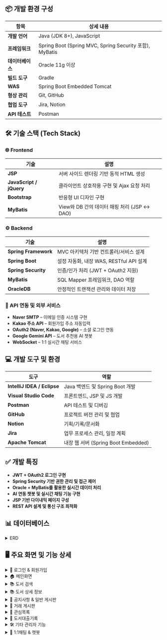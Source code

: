 ## 📦 개발 환경 구성

| 항목 | 상세 내용 |
|------|-----------|
| **개발 언어** | Java (JDK 8+), JavaScript |
| **프레임워크** | Spring Boot (Spring MVC, Spring Security 포함), MyBatis |
| **데이터베이스** | Oracle 11g 이상 |
| **빌드 도구** | Gradle |
| **WAS** | Spring Boot Embedded Tomcat |
| **형상 관리** | Git, GitHub |
| **협업 도구** | Jira, Notion |
| **API 테스트** | Postman |


## 🛠️ 기술 스택 (Tech Stack)

### 🌐 Frontend

| 기술 | 설명 |
|------|------|
| **JSP** | 서버 사이드 렌더링 기반 동적 HTML 생성 |
| **JavaScript / jQuery** | 클라이언트 상호작용 구현 및 Ajax 요청 처리 |
| **Bootstrap** | 반응형 UI 디자인 구현 |
| **MyBatis** | View와 DB 간의 데이터 매핑 처리 (JSP ↔ DAO) |

### ⚙ Backend

| 기술 | 설명 |
|------|------|
| **Spring Framework** | MVC 아키텍처 기반 컨트롤러/서비스 설계 |
| **Spring Boot** | 설정 자동화, 내장 WAS, RESTful API 설계 |
| **Spring Security** | 인증/인가 처리 (JWT + OAuth2 지원) |
| **MyBatis** | SQL Mapper 프레임워크, DAO 역할 |
| **OracleDB** | 안정적인 트랜잭션 관리와 데이터 저장 |

### 🔗 API 연동 및 외부 서비스

- **Naver SMTP** – 이메일 인증 시스템 구현  
- **Kakao 주소 API** – 회원가입 주소 자동입력  
- **OAuth2 (Naver, Kakao, Google)** – 소셜 로그인 연동  
- **Google Gemini API** – 도서 추천용 AI 챗봇  
- **WebSocket** – 1:1 실시간 채팅 서비스  



## 💻 개발 도구 및 환경

| 도구 | 역할 |
|------|------|
| **IntelliJ IDEA / Eclipse** | Java 백엔드 및 Spring Boot 개발 |
| **Visual Studio Code** | 프론트엔드, JSP 및 JS 개발 |
| **Postman** | API 테스트 및 디버깅 |
| **GitHub** | 프로젝트 버전 관리 및 협업 |
| **Notion** | 기획/기록/문서화 |
| **Jira** | 업무 프로세스 관리, 일정 계획 |
| **Apache Tomcat** | 내장 웹 서버 (Spring Boot Embedded) |



## ✅ 개발 특징

- **JWT + OAuth2 로그인 구현**
- **Spring Security 기반 권한 관리 및 접근 제어**
- **Oracle + MyBatis를 활용한 실시간 데이터 처리**
- **AI 연동 챗봇 및 실시간 채팅 기능 구현**
- **JSP 기반 다이내믹 페이지 구성**
- **REST API 설계 및 통신 구조 최적화**


## 📊 데이터베이스 
<details>
<summary>ERD</summary>
  <br>
<ul>
  <li><b>사용자 관리</b>
    <ul>
      <li>USERINFO: 사용자 기본 정보</li>
      <li>USER_SESSIONS: 유저 세션 관리</li>
    </ul>
  </li>
<br>
  <li><b>도서 관리</b>
    <ul>
      <li>BOOKINFO: 도서 정보</li>
      <li>BOOK_BORROW / BOOK_RECORD: 도서 대출 및 반납 기록</li>
      <li>BOOK_REVIEW / BOOK_WISHLIST: 도서 리뷰 및 관심 도서 목록</li>
    </ul>
  </li>
<br>
  <li><b>커뮤니티 기능</b>
    <ul>
      <li>BOARD: 게시판</li>
      <li>BOARD_COMMENT: 댓글</li>
      <li>BOARD_LIKES: 게시글 추천</li>
    </ul>
  </li>
<br>
  <li><b>공지사항</b>
    <ul>
      <li>NOTICE: 운영자 공지사항 관리</li>
    </ul>
  </li>
<br>
  <li><b>중고 도서 거래</b>
    <ul>
      <li>TRADE_POST: 중고 도서 게시글</li>
      <li>TRADE_FAVORITE: 관심 등록 기능</li>
      <li>TRADE_RECORD: 거래 완료 기록</li>
    </ul>
  </li>
<br>
  <li><b>실시간 채팅</b>
    <ul>
      <li>TRADE_CHATROOM: 채팅방</li>
      <li>TRADE_CHATMESSAGE: 채팅 메시지</li>
    </ul>
  </li>
<br>
  <li><b>사용자 알림</b>
    <ul>
      <li>NOTIFICATIONS: 이벤트 및 메시지 알림 시스템</li>
    </ul>
  </li>
</ul>
<br>
  
## 전체 ERD
![InkTree ERD](https://github.com/pingpingeee/Ink_Tree_Pjt/blob/main/lib/images/erd/ERD_전체.png?raw=true)

## 1차 ERD
![InkTree ERD](https://github.com/pingpingeee/Ink_Tree_Pjt/blob/main/lib/images/erd/ERD_1차.png?raw=true)

## 2차 ERD
![InkTree ERD](https://github.com/pingpingeee/Ink_Tree_Pjt/blob/main/lib/images/erd/ERD_2차.png?raw=true)
</details>

## 🖥 주요 화면 및 기능 상세

<details>
<summary>🔐 로그인 & 회원가입</summary>
  
  ![InkTree ERD](https://github.com/pingpingeee/Ink_Tree_Pjt/blob/main/lib/images/front/1로그인화면.png?raw=true)

1. 일반 로그인
비회원은 회원가입을 통해 로그인을 할 수 있습니다.
로그인시 JWT토큰을 발급받고 사용자는 해당 서비스를 이용 할 수 있습니다.
2. 소셜 로그인
네이버, 카카오, 구글 등을 통해 일반 회원가입을 진행 할 수 있습니다.
소셜 로그인 또한 JWT토큰을 발급받고 해당 서비스를 이용 할 수 있습니다.

---

  ![InkTree ERD](https://github.com/pingpingeee/Ink_Tree_Pjt/blob/main/lib/images/front/2_1회원가입.png?raw=true)
  ![InkTree ERD](https://github.com/pingpingeee/Ink_Tree_Pjt/blob/main/lib/images/front/2_2이메일인증.png?raw=true)

1. 이메일 인증
네이버 SMTP를 활용하여 이메일 인증 시스템을 구현했습니다.
이메일 중복 여부를 확인한 후 숫자를 포함한 8자리 무작위 인증번호를 생성해 해당 주소로 전송합니다.
인증번호 전송 후 사용자가 이메일을 수정하면 최종 입력된 이메일로 가입되는 현상이 발생하여 인증번호 전송과 동시에 이메일 입력 필드와 전송 버튼을 비활성화하여 입력값 변경을 막는 방식으로 수정하였습니다.
2. 정보 입력
모든 input태그는 해당 패턴에 맞도록 예외처리를 하였습니다.
카카오 API를 활용하여 사용자가 주소를 입력하면 우편번호와 도로명이 자동으로 삽입되도록 구현하였습니다.
</details>

<details>
<summary>🏠 메인화면</summary>

![InkTree ERD](https://github.com/pingpingeee/Ink_Tree_Pjt/blob/main/lib/images/front/3_1메인.png?raw=true)

1. 토큰
로그인시 사용자의 토큰 만료시간과 해당 토큰의 만료값을 초기화시켜 다시 30분의 시간을 가지도록 구현하였습니다.
UI상 창모드 및 모바일로 사용 시 사용자경험을 상승시키기 위해 축소 및 일정 width이하가 되면 숨김처리 되도록 구현하였습니다.
2. 검색
텍스트입력기반 검색을 통하여 사용자가 원하는 도서 제목, 저자, 출판사 등으로 검색하여 도서를 검색 할 수 있습니다.
실제 도서에서도 분류별로 나뉘기에 대분류, 중분류로 나누어 사용자 경험을 향상시켰습니다.

---

![InkTree ERD](https://github.com/pingpingeee/Ink_Tree_Pjt/blob/main/lib/images/front/3_2메인.png?raw=true)

1. 추천 도서
	도서 대여 횟수를 기준으로 인기 도서 4원을 추천 도서 영역에 노출합니다.
	향후 더미데이터를 활용해 사용자 대여 이력을 기반으로 카테고리별 맞춤 추천 기능으로 확장할 예정입니다.
2. 일반 채팅 & AI채팅
	WebSocket 기반 일반 채팅 기능을 구현하였으며 Gemini API 기반 AI 챗봇은 프롬프트 제한을 통해
	도서 관련 질문에만 응답하도록 구성했습니다.
</details>

<details>
<summary>📚 도서 검색</summary>
	
![InkTree ERD](https://github.com/pingpingeee/Ink_Tree_Pjt/blob/main/lib/images/front/3_3도서검색.png?raw=true)

메인 도서검색과 연결되며 사용자는 도서명, 저자명, 출판사 등 다양한 기준으로 도서를 효율적으로 검색할 수 있습니다.
검색 결과는 페이지당 8권씩 출력하여 시스템의 응답 속도를 최적화하고, 사용자에게 쾌적한 탐색 환경을 제공합니다.

</details>

<details>
<summary>📚 도서 상세 정보</summary>

![InkTree ERD](https://github.com/pingpingeee/Ink_Tree_Pjt/blob/main/lib/images/front/3_4도서디테일.png?raw=true)

1. 페이지 진입 시 해당 도서의 기본 정보와 상세 소개가 최우선으로 노출됩니다.
2. 사용자는 도서에 대해 대출 신청 또는 관심 도서 등록(위시리스트 추가) 기능을 바로 이용할 수 있습니다.
3. 관리자 권한을 가진 사용자는 도서 정보에 대한 수정 및 삭제 작업을 수행할 수 있습니다.
4. 사용자는 각 도서에 대해 한 번만 리뷰를 작성할 수 있으며, 자신의 리뷰는 수정 및 삭제가 가능합니다.
5. 리뷰 평균 평점은 도서 상단에 시각적으로 집계되어 표시되며, 전체 이용자의 평가 흐름을 한눈에 확인할 수 있습니다.
6. 관리자는 모든 리뷰에 대해 제한 없이 수정 및 삭제 권한을 갖습니다.

</details>

<details>
<summary>📣 공지사항 & 일반 게시판</summary>

![InkTree ERD](https://github.com/pingpingeee/Ink_Tree_Pjt/blob/main/lib/images/front/4_1공지.png?raw=true)

1. 공지사항 기능은 사이트 운영에 필요한 주요 정보 전달 수단으로 운영 정책에 따라 관리자 계정으로만 작성이 가능하도록 권한을 제한하였습니다.
2. 권한 제어는 데이터 무결성과 운영 신뢰성을 유지하는데 목적이 있으며 게시글 생성 시 로그인 계정의 역할을 기반으로 접근을 제어하도록 구현하였습니다.
3. 공지사항은 중요공지, 이벤트, 업데이트의 세 가지 카테고리로 분류되며 사용자는 원하는 정보만 골라서 볼 수 있도록 카테고리 필터 기능을 제공합니다.
4. 이를 통해 정보 전달의 효율성을 높이고 사용자 경험을 개선하였습니다.

---

![InkTree ERD](https://github.com/pingpingeee/Ink_Tree_Pjt/blob/main/lib/images/front/4_2게시판.png?raw=true)

1. 게시판은 커뮤니티 기능의 중심이 되는 구성 요소로 데이터가 많아질수록 성능과 사용 편의성에 영향을 주기 때문에 페이지당 10개씩 불러오는 페이징 처리를 적용하여 초기 로딩 속도와 데이터 접근 효율성을 개선하였습니다.
2. 게시글 목록에서는 추천 수와 댓글 수를 사전 노출 하여 사용자가 리스트를 탐색하면서도 활발한 게시글, 인기 게시글을 직관적으로 파악할 수 있도록 UI/UX를 강화하였습니다.
3. 다양한 검색 조건을 적용할 수 있도록 제목, 본문 내용, 작성자 기준의 검색 기능을 구현하였습니다.
4. 이로 인해 사용자는 키워드 기반으로 빠르고 정확하게 원하는 게시글을 탐색할 수 있습니다.

---

![InkTree ERD](https://github.com/pingpingeee/Ink_Tree_Pjt/blob/main/lib/images/front/4_2게시글.png?raw=true)

1. 게시글 상세 기능에서는 사용자의 반응을 유도하고 콘텐츠의 신뢰도를 높이기 위해 추천 기능을 도입하였습니다.
2. 사용자는 특정 게시글에 공감하거나 유익하다고 판단될 경우 추천 버튼을 통해 피드백을 줄 수 있으며 이는 커뮤니티 내에서 콘텐츠 품질을 자연스럽게 평가할 수 있는 간접적인 장치로 작용합니다.
3. 댓글 시스템에서는 계층형 구조를 구현하기 위해 SubNumber 컬럼을 활용하였습니다.
4. 댓글 작성 시 부모 댓글의 ID와 함께 계층 구조를 판단할 수 있도록 설계하여 일반 댓글과 대댓글의 관계를 명확하게 구분하고 프론트엔드에서는 이를 바탕으로 들여쓰기 형식의 계층 UI를 구현할 수 있게 하였습니다.

</details>

<details>
<summary>🔄 거래 게시판</summary>

![InkTree ERD](https://github.com/pingpingeee/Ink_Tree_Pjt/blob/main/lib/images/front/4_4거래게시판.png?raw=true)

1. 거래게시판에서는 사용자의 편의를 고려하여 다양한 조건 기반의 검색 및 정렬 기능을 구현하였습니다.
2. 사용자는 카테고리 또는 게시글 제목을 기준으로 도서를 검색할 수 있으며, 게시글의 상태를 판매중, 예약중, 판매완료로 나누어 상태별 필터링이 가능하도록 설계하였습니다.
3. 또한 사용자가 게시글을 효율적으로 탐색할 수 있도록 가격순, 조회순 정렬 기능도 함께 구현하여 단순 나열이 아닌 사용자 중심의 탐색을 제공하였습니다.

---

![InkTree ERD](https://github.com/pingpingeee/Ink_Tree_Pjt/blob/main/lib/images/front/4_5거래게시글.png?raw=true)

1. 거래 게시글 상세 페이지에서는 사용자가 상품에 대해 더욱 직관적으로 판단하고 소통할 수 있도록 다양한 기능을 제공합니다. 사용자는 해당 게시글에 대해 관심 등록, 1:1 채팅 요청, 게시글 수정 및 삭제( 관리자 및 작성자 권한)를 할 수 있으며 이 모든 기능은 권한 검증을 기반으로 처리됩니다.
2. 또한 단일 게시글 정보 외에도 해당 판매자가 현재 등록한 다른 판매중인 게시글 목록, 해당 게시글의 조회수, 누적 관심 수, 열린 채팅 수 등의 데이터가 함께 노출되도록 구성하여 구매자는 판매자의 신뢰도와 활동 내역을 종합적으로 확인할 수 있습니다. 
3. 이러한 설계를 통해 사용자 간 거래에서 발생할 수 있는 불신을 줄이고 더 투명한 중고 거래 경험을 제공합니다.
</details>

<details>
<summary>📌 관심목록</summary>
	
![InkTree ERD](https://github.com/pingpingeee/Ink_Tree_Pjt/blob/main/lib/images/front/5_1일반도서관심.png?raw=true)
![InkTree ERD](https://github.com/pingpingeee/Ink_Tree_Pjt/blob/main/lib/images/front/5_2거래도서관심.png?raw=true)
    
1. 사용자가 거래 게시글에 관심 등록을 하면 해당 게시글은 별도의 관심 목록 페이지에 자동으로 저장됩니다.
2. 관심 목록에서는 등록된 게시글들을 한눈에 확인할 수 있으며 제목 또는 카테고리 기반 검색, 판매 상태(판매중, 예약중, 판매완료)필터, 정렬옵션(최신순, 낮은 가격순, 높은 가격순, 조회순) 등 다양한 조건을 통해 원하는 상품을 쉽게 탐색할 수 있도록 구현하였습니다.
3. 사용자는 해당 화면에서 직접 관심 게시글을 삭제할 수 있으며 이를 통해 관심 상품을 간편하게 관리할 수 있는 UX흐름을 제공하였습니다. 추가적으로 관심 목록과 일반 게시판, 상세 페이지 간 이동 동선도 유기적으로 연결되어 이탈없이 자연스러운 사용자 흐름이 가능하도록 설계했으며 관심등록된 거래 게시글은 한 곳에 모아 효율적으로 탐색할 수 있도록 구성했습니다. 이 또한 제목, 카테고리 별로 검색 할 수 있고 판매중, 예약중, 판매완료, 최신순, 낮은 가격순, 높은 가격순, 조회순등으로 정렬 및 탐색 가능 바로 관심목록 삭제도 가능합니다.
</details>

<details>
<summary>📖 도서대출기록</summary>
	
![InkTree ERD](https://github.com/pingpingeee/Ink_Tree_Pjt/blob/main/lib/images/front/6_1기록1.png?raw=true)
![InkTree ERD](https://github.com/pingpingeee/Ink_Tree_Pjt/blob/main/lib/images/front/6_2기록.png?raw=true)
    
1. 도서 대출 내역 페이지는 사용자가 자신의 전체 도서 이용 이력과 현재 상태를 종합적으로 확인할 수 있도록 구성되어 있습니다.
2. 페이지 내에서는 현재 대출 중인 도서, 연체 도서, 총 대출 완료 이력을 구분하여 표시하였으며 현재 대출 중인 도서는 해당 페이지에서 즉시 반납 처리가 가능하도록 기능을 구현하였습니다.
3. 각 대출 이력 항목에는 도서 상세 페이지로 직접 이동할 수 있는 링크가 포함되어 있어 사용자가 과거에 읽었던 책에 대한 정보를 다시 확인하거나 다시 대출하고 싶은 책을 빠르게 찾을 수 있는 구조를 마련하였습니다.

</details>

<details>
<summary>🛠 기타 관리자 기능</summary>
    
![InkTree ERD](https://github.com/pingpingeee/Ink_Tree_Pjt/blob/main/lib/images/front/7_1관리자.png?raw=true)
![InkTree ERD](https://github.com/pingpingeee/Ink_Tree_Pjt/blob/main/lib/images/front/7_2활동로그.png?raw=true)
![InkTree ERD](https://github.com/pingpingeee/Ink_Tree_Pjt/blob/main/lib/images/front/7_3도서등록.png?raw=true)

1. 관리자 페이지 내에서 도서 등록 및 공지사항 등록 등 주요 기능에 신속하게 접근할 수 있도록 설계하였습니다.
2. 사용자는 대출 및 반납 기록을 간편하게 조회하고 관리할 수 있습니다.
3. 도서 등록 기능을 통해 새로운 도서를 효율적으로 추가할 수 있습니다.
4. 도서 상세 페이지에서 관리자는 도서 정보를 손쉽게 수정 및 업데이트할 수 있도록 구현하였습니다.

</details>

<details>
<summary>💬 1:1채팅 & 챗봇</summary>
   
![InkTree ERD](https://github.com/pingpingeee/Ink_Tree_Pjt/blob/main/lib/images/front/8_1채팅.png?raw=true)
	
해당 버튼을 누르면 해당 판매자와의 채팅이 열리게 됩니다.
	
![InkTree ERD](https://github.com/pingpingeee/Ink_Tree_Pjt/blob/main/lib/images/front/8_2채팅.png?raw=true)
![InkTree ERD](https://github.com/pingpingeee/Ink_Tree_Pjt/blob/main/lib/images/front/8_3채팅.png?raw=true)

메시지를 받은 판매자는 알림이 뜨고 메시지를 보낼 수 있게 됩니다.

![InkTree ERD](https://github.com/pingpingeee/Ink_Tree_Pjt/blob/main/lib/images/front/8_4채팅.png?raw=true)

---

![InkTree ERD](https://github.com/pingpingeee/Ink_Tree_Pjt/blob/main/lib/images/front/9_1챗봇.png?raw=true)

1. Google Gemini API를 활용하여 도서 관련 질의에만 응답하는 AI 챗봇을 구현하였습니다.
2. 챗봇은 사용자의 질문을 분석한 후 도서 정보에 한정된 답변만을 제공하며 불필요한 정보나 장황한 설명을 배제하고 핵심적인 내용만 간결하게 전달하도록 설계되었습니다.
3. 사용자는 신속하고 정확하게 도서 관련 정보를 얻을 수 있고 Gemini API의 자연어 처리 능력을 적극 활용하여 다양한 형태의 도서 관련 질문에도 신뢰성 높은 응답이 가능합니다.

</details>
